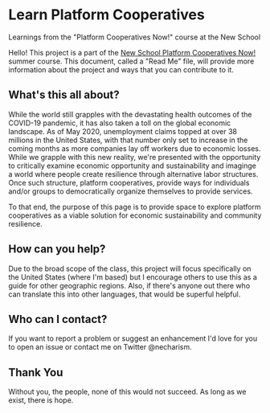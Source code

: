 # Learn Platform Cooperatives

Learnings from the "Platform Cooperatives Now!" course at the New School 

Hello! This project is a part of the [New School Platform Cooperatives Now!](https://platform.coop/) summer course. This document, called a "Read Me" file, will provide more information about the project and ways that you can contribute to it.

## What's this all about?

While the world still grapples with the devastating health outcomes of the COVID-19 pandemic, it has also taken a toll on the global economic landscape. As of May 2020, unemployment claims topped at over 38 millions in the United States, with that number only set to increase in the coming months as more companies lay off workers due to economic losses. While we grapple with this new reality, we're presented with the opportunity to critically examine economic opportunity and sustainability and imaginge a world where people create resilience through alternative labor structures. Once such structure, platform cooperatives, provide ways for individuals and/or groups to democratically organize themselves to provide services. 

To that end, the purpose of this page is to provide space to explore platform cooperatives as a viable solution for economic sustainability and community resilience.


## How can you help?

Due to the broad scope of the class, this project will focus specifically on the United States (where I'm based) but I encourage others to use this as a guide for other geographic regions. Also, if there's anyone out there who can translate this into other languages, that would be superful helpful.


## Who can I contact?
If you want to report a problem or suggest an enhancement I'd love for you to open an issue or contact me on Twitter @necharism.

## Thank You
Without you, the people, none of this would not succeed. As long as we exist, there is hope.
